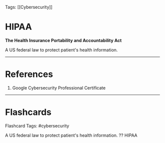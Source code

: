 Tags: [[Cybersecurity]]
# HIPAA

**The Health Insurance Portability and Accountability Act**

A US federal law to protect patient's health information.

---
# References

1. Google Cybersecurity Professional Certificate

---
# Flashcards

Flashcard Tags: #cybersecurity 

A US federal law to protect patient's health information.
??
HIPAA
<!--SR:!2024-05-15,16,290!2024-05-07,8,252-->